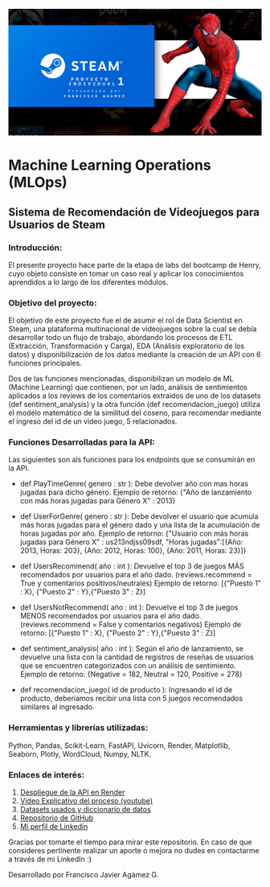 ![Texto alternativo](assets/PresentacionSteam.jpg)


# Machine Learning Operations (MLOps)

## Sistema de Recomendación de Videojuegos para Usuarios de Steam

### Introducción:

El presente proyecto hace parte de la etapa de labs del bootcamp de Henry, cuyo objeto consiste en tomar un caso real y aplicar los conocimientos aprendidos a lo largo de los diferentes módulos. 

### Objetivo del proyecto:

El objetivo de este proyecto fue el de asumir el rol de Data Scientist en Steam, una plataforma multinacional de videojuegos sobre la cual se debía desarrollar todo un flujo de trabajo, abordando los procesos de ETL (Extracción, Transformación y Carga), EDA (Análisis exploratorio de los datos) y disponibilización de los datos mediante la creación de un API con 6 funciones principales. 

Dos de las funciones mencionadas, disponibilizan un modelo de ML (Machine Learning) que contienen, por un lado, análisis de sentimientos aplicados a los reviews de los comentarios extraídos de uno de los datasets (def sentiment_analysis) y la otra función (def recomendacion_juego) utiliza el modelo matemático de la similitud del coseno, para recomendar mediante el ingreso del id de un video juego, 5 relacionados.

### Funciones Desarrolladas para la API:

Las siguientes son als funciones para los endpoints que se consumirán en la API.

- def PlayTimeGenre( genero : str ): Debe devolver año con mas horas jugadas para dicho género.
Ejemplo de retorno: {"Año de lanzamiento con más horas jugadas para Género X" : 2013}

- def UserForGenre( genero : str ): Debe devolver el usuario que acumula más horas jugadas para el género dado y una lista de la acumulación de horas jugadas por año.
Ejemplo de retorno: {"Usuario con más horas jugadas para Género X" : us213ndjss09sdf, "Horas jugadas":[{Año: 2013, Horas: 203}, {Año: 2012, Horas: 100}, {Año: 2011, Horas: 23}]}

- def UsersRecommend( año : int ): Devuelve el top 3 de juegos MÁS recomendados por usuarios para el año dado. (reviews.recommend = True y comentarios positivos/neutrales)
Ejemplo de retorno: [{"Puesto 1" : X}, {"Puesto 2" : Y},{"Puesto 3" : Z}]

- def UsersNotRecommend( año : int ): Devuelve el top 3 de juegos MENOS recomendados por usuarios para el año dado. (reviews.recommend = False y comentarios negativos)
Ejemplo de retorno: [{"Puesto 1" : X}, {"Puesto 2" : Y},{"Puesto 3" : Z}]

- def sentiment_analysis( año : int ): Según el año de lanzamiento, se devuelve una lista con la cantidad de registros de reseñas de usuarios que se encuentren categorizados con un análisis de sentimiento.
Ejemplo de retorno: {Negative = 182, Neutral = 120, Positive = 278}

- def recomendacion_juego( id de producto ): Ingresando el id de producto, deberíamos recibir una lista con 5 juegos recomendados similares al ingresado.

### Herramientas y librerías utilizadas: 

Python, Pandas, Scikit-Learn, FastAPI, Uvicorn, Render, Matplotlib, Seaborn, Plotly, WordCloud, Numpy, NLTK.

### Enlaces de interés:

1. [Despliegue de la API en Render ](https://pi1-mlops-ew6o.onrender.com/)
2. [Video Explicativo del proceso (youtube) ](https://youtu.be/W_x8cJtv-jc)
3. [Datasets usados y diccionario de datos ](https://drive.google.com/drive/folders/1H5C77FkcfqbtCTbPYQLWuT1mkuLT5TWO?usp=drive_link)
4.  [Repositorio de GitHub](https://github.com/franciscoagamez/PI1-MLOPs)
5. [Mi perfil de Linkedin ](https://www.linkedin.com/in/francisco-ag%C3%A1mez-bb132857)

Gracias por tomarte el tiempo para mirar este repositorio. En caso de que consideres pertinente realizar un aporte o mejora no dudes en contactarme a través de mi LinkedIn :)

Desarrollado por Francisco Javier Agámez G.
